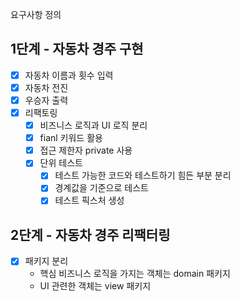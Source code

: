 요구사항 정의
## 1단계 - 자동차 경주 구현
- [x] 자동차 이름과 횟수 입력
- [x] 자동차 전진
- [x] 우승자 출력
- [x] 리팩토링
  - [x] 비즈니스 로직과 UI 로직 분리
  - [x] fianl 키워드 활용
  - [x] 접근 제한자 private 사용
  - [x] 단위 테스트 
    - [x] 테스트 가능한 코드와 테스트하기 힘든 부분 분리
    - [x] 경계값을 기준으로 테스트
    - [x] 테스트 픽스처 생성

## 2단계 - 자동차 경주 리팩터링
- [x] 패키지 분리
  - 핵심 비즈니스 로직을 가지는 객체는 domain 패키지
  - UI 관련한 객체는 view 패키지